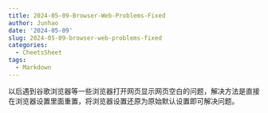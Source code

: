 ```yaml
---
title: 2024-05-09-Browser-Web-Problems-Fixed
author: Junhao
date: '2024-05-09'
slug: 2024-05-09-browser-web-problems-fixed
categories:
  - CheetsSheet
tags:
  - Markdown
---
```

  以后遇到谷歌浏览器等一些浏览器打开网页显示网页空白的问题，解决方法是直接在浏览器设置里面重置，将浏览器设置还原为原始默认设置即可解决问题。